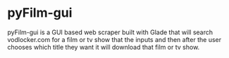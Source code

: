 # pyFilm-gui
pyFilm-gui is a GUI based web scraper built with Glade that will search vodlocker.com for a film or tv show that the inputs and then after the user chooses which title they want it will download that film or tv show.
